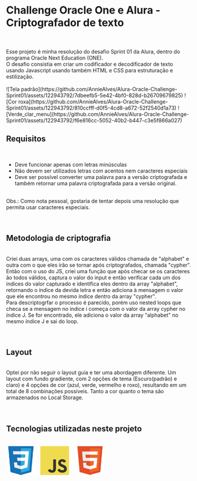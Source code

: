 <h1> Challenge Oracle One e Alura - Criptografador de texto </h1>
<br>
<br>
Esse projeto é minha resolução do desafio Sprint 01 da Alura, dentro do programa Oracle Next Education (ONE).
<br>
O desafio consistia em criar um codificador e decodificador de texto usando Javascript usando também HTML e CSS para estruturação e estilização. 
<br>
<br>
![Tela padrão](https://github.com/AnnieAlves/Alura-Oracle-Challenge-Sprint01/assets/122943792/7dbeefb5-5e42-4bf0-828d-b26709679825)
![Cor roxa](https://github.com/AnnieAlves/Alura-Oracle-Challenge-Sprint01/assets/122943792/810ccfff-d0f5-4cd8-a672-52f2540d1a73)
![Verde_clar_menu](https://github.com/AnnieAlves/Alura-Oracle-Challenge-Sprint01/assets/122943792/f6e816cc-5052-40b2-b447-c3e5f866a027)

<h2>Requisitos</h2>
<br>

* Deve funcionar apenas com letras minúsculas<br>
* Não devem ser utilizados letras com acentos nem caracteres especiais<br>
* Deve ser possível converter uma palavra para a versão criptografada e também retornar uma palavra criptografada para a versão original.<br>
<br>
Obs.: Como nota pessoal, gostaria de tentar depois uma resolução que permita usar caracteres especiais.
<br>
<br>
<br>
<h2> Metodologia de criptografia </h2>
<br>
Criei duas arrays, uma com os caracteres válidos chamada de "alphabet" e outra com o que eles irão se tornar após criptografados, chamada "cypher". Então com o uso do JS, criei uma função que após checar se os caracteres ão todos válidos, captura o valor do input e então verificar cada um dos indices do valor capturado e identifica eles dentro da array "alphabet", retornando o índice da devida letra e então adiciona à mensagem o valor que ele encontrou no mesmo índice dentro da array "cypher".
<br>
Para descriptogrfar o processo é parecido, porém uso nested loops que checa se a mensagem no indice i começa com o valor da array cypher no índice J. Se for encontrado, ele adiciona o valor da array "alphabet" no mesmo índice J e sai do loop.
<br>
<br>
<br>
<h2> Layout </h2>
<br>
Optei por não seguir o layout guia e ter uma abordagem diferente. Um layout com fundo gradiente, com 2 opções de tema (Escuro(padrão) e claro) e 4 opções de cor (azul, verde, vermelho e roxo), resultando em um total de 8 combinações possíveis. Tanto a cor quanto o tema são armazenados no Local Storage.
<br>
<br>
<br>
<h2> Tecnologias utilizadas neste projeto</h2>
<br>
   <div>
      <img align="center" height="80"  alt="css icon" src="https://raw.githubusercontent.com/devicons/devicon/master/icons/css3/css3-original.svg">  &nbsp;     
      <img align="center" height="80" alt="js icon" src="https://raw.githubusercontent.com/devicons/devicon/master/icons/javascript/javascript-original.svg"> &nbsp;&nbsp;
      <img align="center" height="80" alt="html icon" src="https://raw.githubusercontent.com/devicons/devicon/master/icons/html5/html5-original.svg"> &nbsp;            
    </div>

